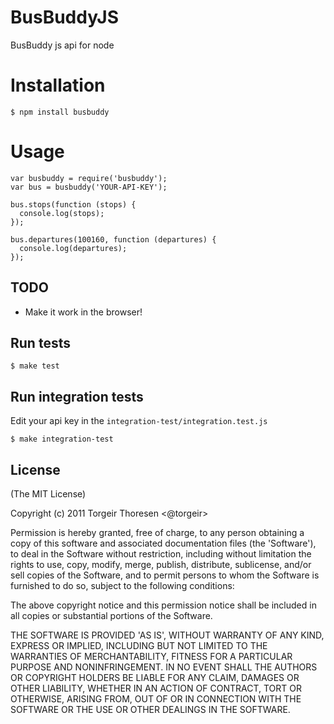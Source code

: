 # BusBuddyJS

  BusBuddy js api for node

# Installation

    $ npm install busbuddy

# Usage

    var busbuddy = require('busbuddy');
    var bus = busbuddy('YOUR-API-KEY');
    
    bus.stops(function (stops) {
      console.log(stops);
    });
        
    bus.departures(100160, function (departures) {
      console.log(departures);
    });

## TODO

- Make it work in the browser!

## Run tests

    $ make test

## Run integration tests
    
Edit your api key in the `integration-test/integration.test.js`

    $ make integration-test

## License 

(The MIT License)

Copyright (c) 2011 Torgeir Thoresen <@torgeir>

Permission is hereby granted, free of charge, to any person obtaining
a copy of this software and associated documentation files (the
'Software'), to deal in the Software without restriction, including
without limitation the rights to use, copy, modify, merge, publish,
distribute, sublicense, and/or sell copies of the Software, and to
permit persons to whom the Software is furnished to do so, subject to
the following conditions:

The above copyright notice and this permission notice shall be
included in all copies or substantial portions of the Software.

THE SOFTWARE IS PROVIDED 'AS IS', WITHOUT WARRANTY OF ANY KIND,
EXPRESS OR IMPLIED, INCLUDING BUT NOT LIMITED TO THE WARRANTIES OF
MERCHANTABILITY, FITNESS FOR A PARTICULAR PURPOSE AND NONINFRINGEMENT.
IN NO EVENT SHALL THE AUTHORS OR COPYRIGHT HOLDERS BE LIABLE FOR ANY
CLAIM, DAMAGES OR OTHER LIABILITY, WHETHER IN AN ACTION OF CONTRACT,
TORT OR OTHERWISE, ARISING FROM, OUT OF OR IN CONNECTION WITH THE
SOFTWARE OR THE USE OR OTHER DEALINGS IN THE SOFTWARE.